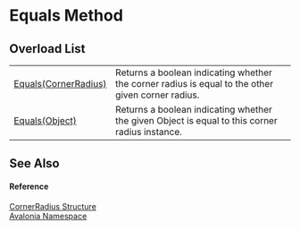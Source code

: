 # Equals Method


## Overload List
<table>
<tr>
<td><a href="M_Avalonia_CornerRadius_Equals">Equals(CornerRadius)</a></td>
<td>Returns a boolean indicating whether the corner radius is equal to the other given corner radius.</td>
</tr>
<tr>
<td><a href="M_Avalonia_CornerRadius_Equals_1">Equals(Object)</a></td>
<td>Returns a boolean indicating whether the given Object is equal to this corner radius instance.</td>
</tr>
</table>

## See Also


#### Reference
<a href="T_Avalonia_CornerRadius">CornerRadius Structure</a>  
<a href="N_Avalonia">Avalonia Namespace</a>  

